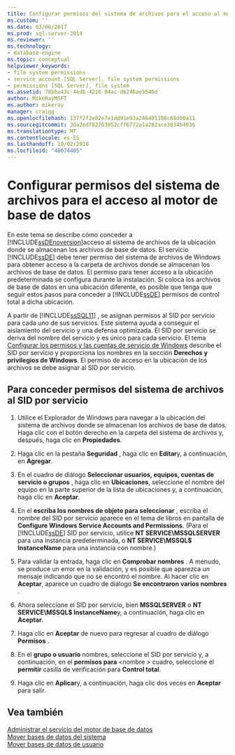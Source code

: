 ```yaml
---
title: Configurar permisos del sistema de archivos para el acceso al motor de base de datos | Microsoft Docs
ms.custom: ''
ms.date: 03/06/2017
ms.prod: sql-server-2014
ms.reviewer: ''
ms.technology:
- database-engine
ms.topic: conceptual
helpviewer_keywords:
- file system permissions
- service account [SQL Server], file system permissions
- permissions [SQL Server], file system
ms.assetid: 78bba43c-4edb-4216-84ac-d6246ae5546d
author: MikeRayMSFT
ms.author: mikeray
manager: craigg
ms.openlocfilehash: 137f2f2e02e7e1dd91e93a246401108c68d00a11
ms.sourcegitcommit: 3da2edf82763852cff6772a1a282ace3034b4936
ms.translationtype: MT
ms.contentlocale: es-ES
ms.lasthandoff: 10/02/2018
ms.locfileid: "48074405"
---
```

# <a name="configure-file-system-permissions-for-database-engine-access"></a>Configurar permisos del sistema de archivos para el acceso al motor de base de datos
  En este tema se describe cómo conceder a [!INCLUDE[ssDEnoversion](../../includes/ssdenoversion-md.md)]acceso al sistema de archivos de la ubicación donde se almacenan los archivos de base de datos. El servicio [!INCLUDE[ssDE](../../includes/ssde-md.md)] debe tener permiso del sistema de archivos de Windows para obtener acceso a la carpeta de archivos donde se almacenan los archivos de base de datos. El permiso para tener acceso a la ubicación predeterminada se configura durante la instalación. Si coloca los archivos de base de datos en una ubicación diferente, es posible que tenga que seguir estos pasos para conceder a [!INCLUDE[ssDE](../../includes/ssde-md.md)] permisos de control total a dicha ubicación.  
  
 A partir de [!INCLUDE[ssSQL11](../../includes/sssql11-md.md)] , se asignan permisos al SID por servicio para cada uno de sus servicios. Este sistema ayuda a conseguir el aislamiento del servicio y una defensa optimizada. El SID por servicio se deriva del nombre del servicio y es único para cada servicio. El tema [Configurar los permisos y las cuentas de servicio de Windows](configure-windows-service-accounts-and-permissions.md) describe el SID por servicio y proporciona los nombres en la sección **Derechos y privilegios de Windows**. El permiso de acceso en la ubicación de los archivos se debe asignar al SID por servicio.  
  
## <a name="to-grant-file-system-permission-to-the-per-service-sid"></a>Para conceder permisos del sistema de archivos al SID por servicio  
  
1.  Utilice el Explorador de Windows para navegar a la ubicación del sistema de archivos donde se almacenan los archivos de base de datos. Haga clic con el botón derecho en la carpeta del sistema de archivos y, después, haga clic en **Propiedades**.  
  
2.  Haga clic en la pestaña **Seguridad** , haga clic en **Editar**y, a continuación, en **Agregar**.  
  
3.  En el cuadro de diálogo **Seleccionar usuarios, equipos, cuentas de servicio o grupos** , haga clic en **Ubicaciones**, seleccione el nombre del equipo en la parte superior de la lista de ubicaciones y, a continuación, haga clic en **Aceptar**.  
  
4.  En el **escriba los nombres de objeto para seleccionar** , escriba el nombre del SID por servicio aparece en el tema de libros en pantalla de **Configure Windows Service Accounts and Permissions**. (Para el [!INCLUDE[ssDE](../../includes/ssde-md.md)] SID por servicio, utilice **NT SERVICE\MSSQLSERVER** para una instancia predeterminada, o **NT SERVICE\MSSQL$ InstanceName** para una instancia con nombre.)  
  
5.  Para validar la entrada, haga clic en **Comprobar nombres** . A menudo, se produce un error en la validación, y es posible que aparezca un mensaje indicando que no se encontró el nombre. Al hacer clic en **Aceptar**, aparece un cuadro de diálogo **Se encontraron varios nombres** .  
  
6.  Ahora seleccione el SID por servicio, bien **MSSQLSERVER** o **NT SERVICE\MSSQL$ InstanceName**y, a continuación, haga clic en **Aceptar**.  
  
7.  Haga clic en **Aceptar** de nuevo para regresar al cuadro de diálogo **Permisos** .  
  
8.  En el **grupo o usuario** nombres, seleccione el SID por servicio y, a continuación, en el **permisos para** \<nombre > cuadro, seleccione el **permitir** casilla de verificación para  **Control total**.  
  
9. Haga clic en **Aplicar**y, a continuación, haga clic dos veces en **Aceptar** para salir.  
  
## <a name="see-also"></a>Vea también  
 [Administrar el servicio del motor de base de datos](manage-the-database-engine-services.md)   
 [Mover bases de datos del sistema](../../relational-databases/databases/system-databases.md)   
 [Mover bases de datos de usuario](../../relational-databases/databases/move-user-databases.md)  
  
  
